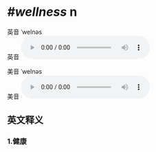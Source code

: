 # ***\#wellness*** n
英音 ˈwelnəs  
英音
<audio src="./media/wellness1_AAC.aac" controls="controls"></audio>

美音 ˈwelnəs  
美音
<audio src="./media/wellness2_AAC.aac" controls="controls"></audio>



  

英文释义
---
### 1.**健康**  


